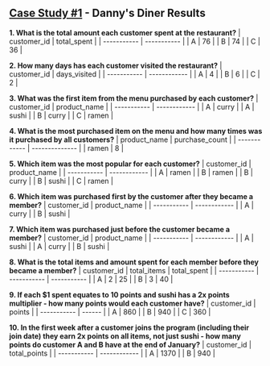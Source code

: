 ## [Case Study #1](https://8weeksqlchallenge.com/case-study-1/) - Danny's Diner Results

**1. What is the total amount each customer spent at the restaurant?**
| customer_id | total_spent |
| ----------- | ----------- |
| A           | 76          |
| B           | 74          |
| C           | 36          |

**2. How many days has each customer visited the restaurant?**
| customer_id | days_visited |
| ----------- | ------------ |
| A           | 4            |
| B           | 6            |
| C           | 2            |

**3. What was the first item from the menu purchased by each customer?**
| customer_id | product_name |
| ----------- | ------------ |
| A           | curry        |
| A           | sushi        |
| B           | curry        |
| C           | ramen        |

**4. What is the most purchased item on the menu and how many times was it purchased by all customers?**
| product_name | purchase_count |
| ------------ | -------------- |
| ramen        | 8              |

**5. Which item was the most popular for each customer?**
| customer_id | product_name |
| ----------- | ------------ |
| A           | ramen        |
| B           | ramen        |
| B           | curry        |
| B           | sushi        |
| C           | ramen        |

**6. Which item was purchased first by the customer after they became a member?**
| customer_id | product_name |
| ----------- | ------------ |
| A           | curry        |
| B           | sushi        |

**7. Which item was purchased just before the customer became a member?**
| customer_id | product_name |
| ----------- | ------------ |
| A           | sushi        |
| A           | curry        |
| B           | sushi        |

**8. What is the total items and amount spent for each member before they became a member?**
| customer_id | total_items | total_spent |
| ----------- | ----------- | ----------- |
| A           | 2           | 25          |
| B           | 3           | 40          |

**9.  If each $1 spent equates to 10 points and sushi has a 2x points multiplier - how many points would each customer have?**
| customer_id | points |
| ----------- | ------ |
| A           | 860    |
| B           | 940    |
| C           | 360    |

**10. In the first week after a customer joins the program (including their join date) they earn 2x points on all items, not just sushi - how many points do customer A and B have at the end of January?**
| customer_id | total_points |
| ----------- | ------------ |
| A           | 1370         |
| B           | 940          |
